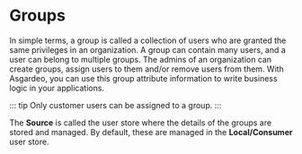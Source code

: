 # Groups

In simple terms, a group is called a collection of users who are granted the same privileges in an organization. A 
group can contain many users, and a user can belong to multiple groups. The admins of an organization can create 
groups, assign users to them and/or remove users from them. With Asgardeo, you can use this group attribute 
information to write business logic in your applications.

::: tip
Only customer users can be assigned to a group.
:::

The **Source** is called the user store where the details of the groups are stored and managed. By default, these are 
managed in the **Local/Consumer** user store.
